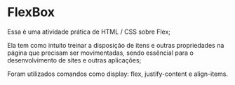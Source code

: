 # FlexBox

Essa é uma atividade prática de HTML / CSS sobre Flex;

Ela tem como intuito treinar a disposição de itens e outras propriedades na página que precisam ser movimentadas, sendo essêncial para o desenvolvimento de sites e outras aplicações;

Foram utilizados comandos como display: flex, justify-content e align-items.
